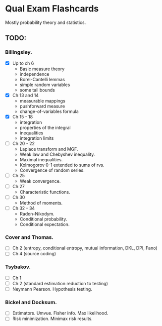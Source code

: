 # Qual Exam Flashcards

Mostly probability theory and statistics.

## TODO:
### Billingsley.

- [x] Up to ch 6
    * Basic measure theory
    * independence
    * Borel-Cantelli lemmas
    * simple random variables
    * some tail bounds
- [x] Ch 13 and 14
    * measurable mappings
    * pushforward measure
    * change-of-variables formula
- [x] Ch 15 - 18
    * integration
    * properties of the integral
    * inequalities
    * integration limits
- [ ] Ch 20 - 22
    * Laplace transform and MGF.
    * Weak law and Chebyshev inequality.
    * Maximal inequalities.
    * Kolmogorov 0-1 extended to sums of rvs.
    * Convergence of random series.
- [ ] Ch 25
    * Weak convergence.
- [ ] Ch 27
    * Characteristic functions.
- [ ] Ch 30
    * Method of moments.
- [ ] Ch 32 - 34
    * Radon-Nikodym.
    * Conditional probability.
    * Conditional expectation.

### Cover and Thomas.
- [ ] Ch 2 (entropy, conditional entropy, mutual information, DKL, DPI, Fano)
- [ ] Ch 4 (source coding)

### Tsybakov.
- [ ] Ch 1
- [ ] Ch 2 (standard estimation reduction to testing)
- [ ] Neymann Pearson. Hypothesis testing.

### Bickel and Docksum.
- [ ] Estimators. Umvue. Fisher info. Max likelihood.
- [ ] Risk minimization. Minimax risk results.
